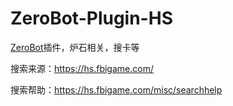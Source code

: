 # ZeroBot-Plugin-HS
[ZeroBot](https://github.com/wdvxdr1123/ZeroBot)插件，炉石相关，搜卡等

搜索来源：https://hs.fbigame.com/

搜索帮助：https://hs.fbigame.com/misc/searchhelp
